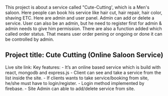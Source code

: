 This project is about a service called "Cute-Cutting', which is a Men's saloon. Here people can book his service like hair cut, hair repair, hair color, shaving ETC. Here are admin and user panel. Admin can add or delete a service. User can also be an admin, but he need to register first for admin & admin needs to give him permission. There are also a function added which called order status. That means user order pening or ongoing or done it can be controlled by admin.

## Project title: Cute Cutting (Online Saloon Service)
Live site link: 
       Key features:
		- It’s an online based service which is build with react, mongodb and express.js
		- Client can see and take a service from the list inside the site.
		- If clients wants to take service/booking from site, he/she must have to login/register.
		- Login method implemented by firebase.
		- Site Admin can able to add/delete service from site.
				
				
				

  


